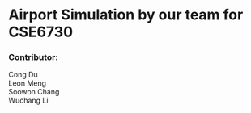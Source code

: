 # Airport Simulation by our team for CSE6730

### Contributor:
Cong Du <br />
Leon Meng <br />
Soowon Chang <br />
Wuchang Li <br />
